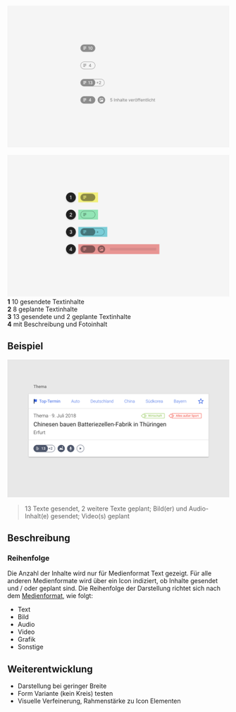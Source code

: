 ![](./berichterstattung.png)

![](./Spezifikation.png)
**1** 10 gesendete Textinhalte  
**2** 8 geplante Textinhalte  
**3** 13 gesendete und 2 geplante Textinhalte  
**4** mit Beschreibung und Fotoinhalt  

## Beispiel

![](./berichterstattung-anwendung.png)

> 13 Texte gesendet, 2 weitere Texte geplant; Bild(er) und Audio-Inhalt(e) gesendet; Video(s) geplant

## Beschreibung

### Reihenfolge

Die Anzahl der Inhalte wird nur für Medienformat Text gezeigt. Für alle anderen Medienformate wird über
ein Icon indiziert, ob Inhalte gesendet und / oder geplant sind.
Die Reihenfolge der Darstellung richtet sich nach dem [Medienformat](../medienformat), wie folgt:

- Text
- Bild
- Audio
- Video
- Grafik
- Sonstige

</audio>

## Weiterentwicklung

* Darstellung bei geringer Breite
* Form Variante (kein Kreis) testen
* Visuelle Verfeinerung, Rahmenstärke zu Icon Elementen
